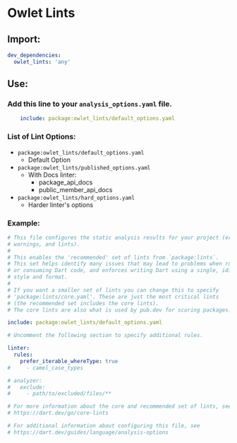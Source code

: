 
# Owlet Lints


## Import:

```yaml
dev_dependencies:
  owlet_lints: 'any'
```

## Use:

### Add this line to your ``analysis_options.yaml`` file.

```yaml
    include: package:owlet_lints/default_options.yaml
```

### List of Lint Options:

- ``package:owlet_lints/default_options.yaml``
    - Default Option
- ``package:owlet_lints/published_options.yaml``
    - With Docs linter:
        - package_api_docs
        - public_member_api_docs
- ``package:owlet_lints/hard_options.yaml``
    - Harder linter's options

### Example:

```yaml
# This file configures the static analysis results for your project (errors,
# warnings, and lints).
#
# This enables the 'recommended' set of lints from `package:lints`.
# This set helps identify many issues that may lead to problems when running
# or consuming Dart code, and enforces writing Dart using a single, idiomatic
# style and format.
#
# If you want a smaller set of lints you can change this to specify
# 'package:lints/core.yaml'. These are just the most critical lints
# (the recommended set includes the core lints).
# The core lints are also what is used by pub.dev for scoring packages.

include: package:owlet_lints/default_options.yaml

# Uncomment the following section to specify additional rules.

linter:
  rules:
    prefer_iterable_whereType: true
#     - camel_case_types

# analyzer:
#   exclude:
#     - path/to/excluded/files/**

# For more information about the core and recommended set of lints, see
# https://dart.dev/go/core-lints

# For additional information about configuring this file, see
# https://dart.dev/guides/language/analysis-options

```